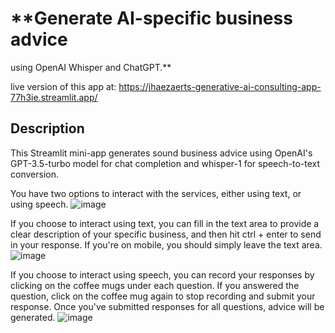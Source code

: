 # **Generate AI-specific business advice
using OpenAI Whisper and ChatGPT.**

live version of this app at: https://jhaezaerts-generative-ai-consulting-app-77h3ie.streamlit.app/

## Description

This Streamlit mini-app generates sound business advice using OpenAI's GPT-3.5-turbo model for chat completion and whisper-1 for speech-to-text conversion.

You have two options to interact with the services, either using text, or using speech.
![image](https://user-images.githubusercontent.com/72695808/227727953-b2757161-5c61-4d65-9cdf-ccec45105e00.png)

If you choose to interact using text, you can fill in the text area to provide a clear description of your specific business, and then hit ctrl + enter to send in your response. If you're on mobile, you should simply leave the text area.
![image](https://user-images.githubusercontent.com/72695808/227728172-0bea56ff-462f-43b5-976b-749b5620224b.png)

If you choose to interact using speech, you can record your responses by clicking on the coffee mugs under each question. If you answered the question, click on the coffee mug again to stop recording and submit your response. Once you've submitted responses for all questions, advice will be generated.
![image](https://user-images.githubusercontent.com/72695808/227728316-277ae48c-c1df-4af6-8865-4b30dc2834b1.png)

